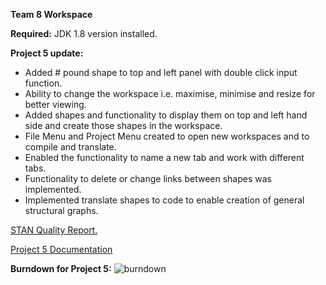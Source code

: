 **Team 8 Workspace**

**Required:** JDK 1.8 version installed.

**Project 5 update:**
- Added # pound shape to top and left panel with double click input function.
- Ability to change the workspace i.e. maximise, minimise and resize for better viewing.
- Added shapes and functionality to display them on top and left hand side and create those shapes in the workspace.
- File Menu and Project Menu created to open new workspaces and to compile and translate.
- Enabled the functionality to name a new tab and work with different tabs.
- Functionality to delete or change links between shapes was implemented.
- Implemented translate shapes to code to enable creation of general structural graphs.

<a href="https://github.com/SER516-S20/ProjectFive/blob/master/Team_08/doc/Quality%20Report.pdf" target="_blank">STAN Quality Report.</a>

<a href="https://github.com/SER516-S20/ProjectFive/tree/master/Team_08/doc/Project 5 Documentation" target="_blank"> Project 5 Documentation </a>

**Burndown for Project 5:**
![burndown](/doc/burndown.png)
